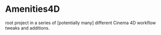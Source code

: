 # Amenities4D
root project in a series of [potentially many] different Cinema 4D workflow tweaks and additions.
